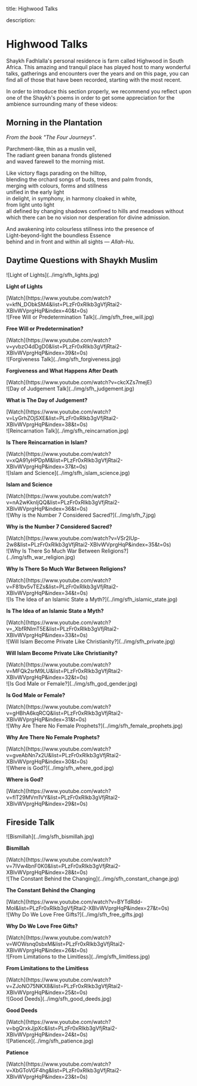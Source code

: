 title: Highwood Talks

description:

# Highwood Talks

Shaykh Fadhlalla's personal residence is farm called Highwood in South Africa. This amazing and tranquil place has played host to many wonderful talks, gatherings and encounters over the years and on this page, you can find all of those that have been recorded, starting with the most recent.

In order to introduce this section properly, we recommend you reflect upon one of the Shaykh's poems in order to get some appreciation for the ambience surrounding many of these videos:

## Morning in the Plantation

_From the book "The Four Journeys"_.

Parchment-like, thin as a muslin veil,  
The radiant green banana fronds glistened  
and waved farewell to the morning mist.  

Like victory flags parading on the hilltop,  
blending the orchard songs of buds, trees and palm fronds,  
merging with colours, forms and stillness  
unified in the early light  
in delight, in symphony, in harmony cloaked in white,  
from light unto light  
all defined by changing shadows confined to hills and meadows without   
which there can be no vision nor desperation for divine admission.  
  
And awakening into colourless stillness into the presence of  
Light-beyond-light the boundless Essence  
behind and in front and within all sights — _Allah-Hu_.

## Daytime Questions with Shaykh Muslim

<div markdown="1" class="card video sidebar center gemoji center-content">

<div markdown="2" class="video-image">
![Light of Lights](../img/sfh_lights.jpg)
</div>

**Light of Lights**

<div markdown="3" class="video-link">
[Watch](https://www.youtube.com/watch?v=kfN_DObkSM4&list=PLzFr0xRIkb3gVfjRtai2-XBlvWVprgHqP&index=40&t=0s)
</div>

</div>

<div markdown="1" class="card video sidebar center gemoji center-content">

<div markdown="2" class="video-image">
![Free Will or Predetermination Talk](../img/sfh_free_will.jpg)
</div>

**Free Will or Predetermination?**

<div markdown="3" class="video-link">
[Watch](https://www.youtube.com/watch?v=yvbzO4dDgD0&list=PLzFr0xRIkb3gVfjRtai2-XBlvWVprgHqP&index=39&t=0s)
</div>

</div>

<div markdown="1" class="card video sidebar center gemoji center-content">

<div markdown="2" class="video-image">
![Forgiveness Talk](../img/sfh_forgiveness.jpg)
</div>

**Forgiveness and What Happens After Death**

<div markdown="3" class="video-link">
[Watch](https://www.youtube.com/watch?v=ckcXZs7mejE)
</div>

</div>

<div markdown="1" class="card video sidebar center gemoji center-content">

<div markdown="2" class="video-image">
![Day of Judgement Talk](../img/sfh_judgement.jpg)
</div>

**What is The Day of Judgement?**

<div markdown="3" class="video-link">
[Watch](https://www.youtube.com/watch?v=LyGrhZOjSXE&list=PLzFr0xRIkb3gVfjRtai2-XBlvWVprgHqP&index=38&t=0s)
</div>

</div>

<div markdown="1" class="card video sidebar center gemoji center-content">

<div markdown="2" class="video-image">
![Reincarnation Talk](../img/sfh_reincarnation.jpg)
</div>

**Is There Reincarnation in Islam?**

<div markdown="3" class="video-link">
[Watch](https://www.youtube.com/watch?v=xQA91yHPDpM&list=PLzFr0xRIkb3gVfjRtai2-XBlvWVprgHqP&index=37&t=0s)
</div>

</div>

<div markdown="1" class="card video sidebar center gemoji center-content">

<div markdown="2" class="video-image">
![Islam and Science](../img/sfh_islam_science.jpg)
</div>

**Islam and Science**

<div markdown="3" class="video-link">
[Watch](https://www.youtube.com/watch?v=nA2wKknIjQQ&list=PLzFr0xRIkb3gVfjRtai2-XBlvWVprgHqP&index=36&t=0s)
</div>

</div>

<div markdown="1" class="card video sidebar center gemoji center-content">

<div markdown="2" class="video-image">
![Why is the Number 7 Considered Sacred?](../img/sfh_7.jpg)
</div>

**Why is the Number 7 Considered Sacred?**

<div markdown="3" class="video-link">
[Watch](https://www.youtube.com/watch?v=VSr2IUp-2w8&list=PLzFr0xRIkb3gVfjRtai2-XBlvWVprgHqP&index=35&t=0s)
</div>

</div>

<div markdown="1" class="card video sidebar center gemoji center-content">

<div markdown="2" class="video-image">
![Why Is There So Much War Between Religions?](../img/sfh_war_religion.jpg)
</div>

**Why Is There So Much War Between Religions?**

<div markdown="3" class="video-link">
[Watch](https://www.youtube.com/watch?v=F81bv5vTEZs&list=PLzFr0xRIkb3gVfjRtai2-XBlvWVprgHqP&index=34&t=0s)
</div>

</div>

<div markdown="1" class="card video sidebar center gemoji center-content">

<div markdown="2" class="video-image">
![Is The Idea of an Islamic State a Myth?](../img/sfh_islamic_state.jpg)
</div>

**Is The Idea of an Islamic State a Myth?**

<div markdown="3" class="video-link">
[Watch](https://www.youtube.com/watch?v=_XbfRNlmT5E&list=PLzFr0xRIkb3gVfjRtai2-XBlvWVprgHqP&index=33&t=0s)
</div>

</div>

<div markdown="1" class="card video sidebar center gemoji center-content">

<div markdown="2" class="video-image">
![Will Islam Become Private Like Christianity?](../img/sfh_private.jpg)
</div>

**Will Islam Become Private Like Christianity?**

<div markdown="3" class="video-link">
[Watch](https://www.youtube.com/watch?v=MFQk2srM9LU&list=PLzFr0xRIkb3gVfjRtai2-XBlvWVprgHqP&index=32&t=0s)
</div>

</div>

<div markdown="1" class="card video sidebar center gemoji center-content">

<div markdown="2" class="video-image">
![Is God Male or Female?](../img/sfh_god_gender.jpg)
</div>

**Is God Male or Female?**

<div markdown="3" class="video-link">
[Watch](https://www.youtube.com/watch?v=gHBhA6kqRCQ&list=PLzFr0xRIkb3gVfjRtai2-XBlvWVprgHqP&index=31&t=0s)
</div>

</div>

<div markdown="1" class="card video sidebar center gemoji center-content">

<div markdown="2" class="video-image">
![Why Are There No Female Prophets?](../img/sfh_female_prophets.jpg)
</div>

**Why Are There No Female Prophets?**

<div markdown="3" class="video-link">
[Watch](https://www.youtube.com/watch?v=gveAbNn7x2U&list=PLzFr0xRIkb3gVfjRtai2-XBlvWVprgHqP&index=30&t=0s)
</div>

</div>

<div markdown="1" class="card video sidebar center gemoji center-content">

<div markdown="2" class="video-image">
![Where is God?](../img/sfh_where_god.jpg)
</div>

**Where is God?**

<div markdown="3" class="video-link">
[Watch](https://www.youtube.com/watch?v=flT29MVm1VY&list=PLzFr0xRIkb3gVfjRtai2-XBlvWVprgHqP&index=29&t=0s)
</div>

</div>

<div markdown="1" class="clear"></div>

## Fireside Talk

<div markdown="1" class="card video sidebar center gemoji center-content">

<div markdown="2" class="video-image">
![Bismillah](../img/sfh_bismillah.jpg)
</div>

**Bismillah**

<div markdown="3" class="video-link">
[Watch](https://www.youtube.com/watch?v=7IVw4bnF0K0&list=PLzFr0xRIkb3gVfjRtai2-XBlvWVprgHqP&index=28&t=0s)
</div>

</div>

<div markdown="1" class="card video sidebar center gemoji center-content">

<div markdown="2" class="video-image">
![The Constant Behind the Changing](../img/sfh_constant_change.jpg)
</div>

**The Constant Behind the Changing**

<div markdown="3" class="video-link">
[Watch](https://www.youtube.com/watch?v=BYTdRdd-MoI&list=PLzFr0xRIkb3gVfjRtai2-XBlvWVprgHqP&index=27&t=0s)
</div>

</div>

<div markdown="1" class="card video sidebar center gemoji center-content">

<div markdown="2" class="video-image">
![Why Do We Love Free Gifts?](../img/sfh_free_gifts.jpg)
</div>

**Why Do We Love Free Gifts?**

<div markdown="3" class="video-link">
[Watch](https://www.youtube.com/watch?v=WOWsnq0sbxM&list=PLzFr0xRIkb3gVfjRtai2-XBlvWVprgHqP&index=26&t=0s)
</div>

</div>

<div markdown="1" class="card video sidebar center gemoji center-content">

<div markdown="2" class="video-image">
![From Limitations to the Limitless](../img/sfh_limitless.jpg)
</div>

**From Limitations to the Limitless**

<div markdown="3" class="video-link">
[Watch](https://www.youtube.com/watch?v=ZJoNO75NKX8&list=PLzFr0xRIkb3gVfjRtai2-XBlvWVprgHqP&index=25&t=0s)
</div>

</div>

<div markdown="1" class="card video sidebar center gemoji center-content">

<div markdown="2" class="video-image">
![Good Deeds](../img/sfh_good_deeds.jpg)
</div>

**Good Deeds**

<div markdown="3" class="video-link">
[Watch](https://www.youtube.com/watch?v=bgQrxkJjpXc&list=PLzFr0xRIkb3gVfjRtai2-XBlvWVprgHqP&index=24&t=0s)
</div>

</div>

<div markdown="1" class="card video sidebar center gemoji center-content">

<div markdown="2" class="video-image">
![Patience](../img/sfh_patience.jpg)
</div>

**Patience**

<div markdown="3" class="video-link">
[Watch](https://www.youtube.com/watch?v=XbGToVGF4hg&list=PLzFr0xRIkb3gVfjRtai2-XBlvWVprgHqP&index=23&t=0s)
</div>

</div>

<div markdown="1" class="clear"></div>